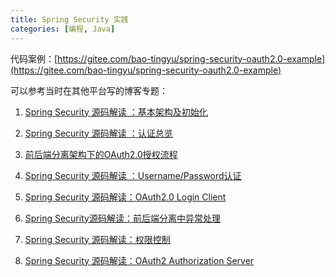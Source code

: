 ```yaml
---
title: Spring Security 实践
categories: [编程, Java]
---
```


代码案例：[https://gitee.com/bao-tingyu/spring-security-oauth2.0-example](https://gitee.com/bao-tingyu/spring-security-oauth2.0-example)

可以参考当时在其他平台写的博客专题：

1. [Spring Security 源码解读 ：基本架构及初始化](https://blog.csdn.net/weixin_41866717/article/details/128848734)

2. [Spring Security 源码解读 ：认证总览](https://blog.csdn.net/weixin_41866717/article/details/128874722)

3. [前后端分离架构下的OAuth2.0授权流程](https://blog.csdn.net/weixin_41866717/article/details/127092895)

4. [Spring Security 源码解读 ：Username/Password认证](https://blog.csdn.net/weixin_41866717/article/details/128880306)

5. [Spring Security 源码解读：OAuth2.0 Login Client](https://blog.csdn.net/weixin_41866717/article/details/128889475)

6. [Spring Security源码解读：前后端分离中异常处理](https://blog.csdn.net/weixin_41866717/article/details/128906444)

7. [Spring Security 源码解读：权限控制](https://blog.csdn.net/weixin_41866717/article/details/128948530)

8. [Spring Security 源码解读：OAuth2 Authorization Server](https://blog.csdn.net/weixin_41866717/article/details/129027551)
